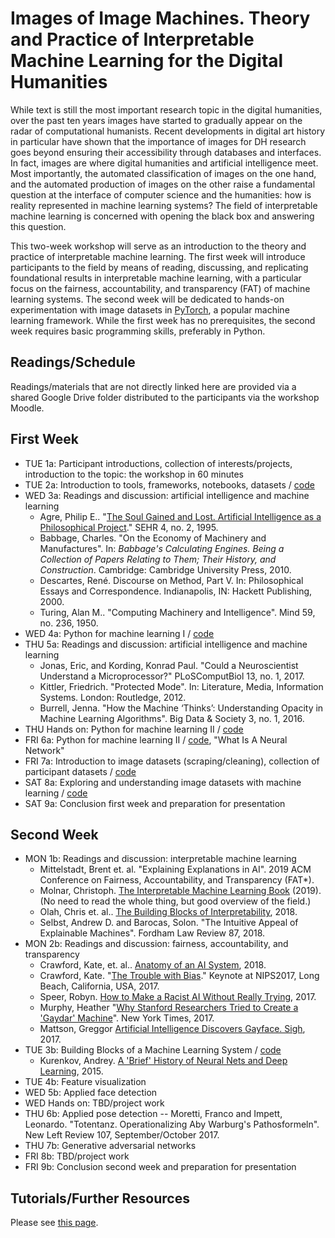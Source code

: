 # Images of Image Machines. Theory and Practice of Interpretable Machine Learning for the Digital Humanities

While text is still the most important research topic in the digital humanities, over the past ten years images have started to gradually appear on the radar of computational humanists. Recent developments in digital art history in particular have shown that the importance of images for DH research goes beyond ensuring their accessibility through databases and interfaces. In fact, images are where digital humanities and artificial intelligence meet. Most importantly, the automated classification of images on the one hand, and the automated production of images on the other raise a fundamental question at the interface of computer science and the humanities: how is reality represented in machine learning systems? The field of interpretable machine learning is concerned with opening the black box and answering this question.

This two-week workshop will serve as an introduction to the theory and practice of interpretable machine learning. The first week will introduce participants to the field by means of reading, discussing, and replicating foundational results in interpretable machine learning, with a particular focus on the fairness, accountability, and transparency (FAT) of machine learning systems. The second week will be dedicated to hands-on experimentation with image datasets in [PyTorch](https://pytorch.org/), a popular machine learning framework. While the first week has no prerequisites, the second week requires basic programming skills, preferably in Python. 

## Readings/Schedule

Readings/materials that are not directly linked here are provided via a shared Google Drive folder distributed to the participants via the workshop Moodle.

## First Week

- TUE 1a: Participant introductions, collection of interests/projects, introduction to the topic: the workshop in 60 minutes
- TUE 2a: Introduction to tools, frameworks, notebooks, datasets / [code](https://github.com/zentralwerkstatt/ESU2019/blob/master/A2_Setup.ipynb)
- WED 3a: Readings and discussion: artificial intelligence and machine learning
  - Agre, Philip E.. "[The Soul Gained and Lost. Artificial Intelligence as a Philosophical Project](https://web.stanford.edu/group/SHR/4-2/text/agre.html)." SEHR 4, no. 2, 1995.
  - Babbage, Charles. "On the Economy of Machinery and Manufactures". In: *Babbage's Calculating Engines. Being a Collection of Papers Relating to Them; Their History, and Construction*. Cambridge: Cambridge University Press, 2010.
  - Descartes, René. Discourse on Method, Part V. In: Philosophical Essays and Correspondence. Indianapolis, IN: Hackett Publishing, 2000.
  - Turing, Alan M.. "Computing Machinery and Intelligence". Mind 59, no. 236, 1950.
- WED 4a: Python for machine learning I / [code](https://github.com/zentralwerkstatt/ESU2019/blob/master/A5_Python_1.ipynb)
- THU 5a: Readings and discussion: artificial intelligence and machine learning
  - Jonas, Eric, and Kording, Konrad Paul. "Could a Neuroscientist Understand a Microprocessor?" PLoSComputBiol 13, no. 1, 2017.
  - Kittler, Friedrich. "Protected Mode". In: Literature, Media, Information Systems. London: Routledge, 2012.
  - Burrell, Jenna. "How the Machine ‘Thinks’: Understanding Opacity in Machine Learning Algorithms". Big Data & Society 3, no. 1, 2016.
- THU Hands on: Python for machine learning II  / [code](https://github.com/zentralwerkstatt/ESU2019/blob/master/A6_Python_2.ipynb)
- FRI 6a: Python for machine learning II  / [code](https://github.com/zentralwerkstatt/ESU2019/blob/master/A6_Python_2.ipynb), "What Is A Neural Network"
- FRI 7a:  Introduction to image datasets (scraping/cleaning), collection of participant datasets  / [code](https://github.com/zentralwerkstatt/ESU2019/blob/master/A7_Dataset_Collection.ipynb)
- SAT 8a: Exploring and understanding image datasets with machine learning  / [code](https://github.com/zentralwerkstatt/ESU2019/blob/master/A8_Dataset_Exploration.ipynb)
- SAT 9a: Conclusion first week and preparation for presentation

## Second Week

- MON 1b: Readings and discussion: interpretable machine learning
  - Mittelstadt, Brent  et. al. "Explaining Explanations in AI". 2019 ACM Conference on Fairness, Accountability, and Transparency (FAT*).
  - Molnar, Christoph. [The Interpretable Machine Learning Book](https://christophm.github.io/interpretable-ml-book/) (2019). (No need to read the whole thing, but good overview of the field.)
  - Olah, Chris et. al.. [The Building Blocks of Interpretability](https://distill.pub/2018/building-blocks/), 2018.
  - Selbst, Andrew D. and Barocas, Solon. "The Intuitive Appeal of Explainable Machines". Fordham Law Review 87, 2018.
- MON 2b: Readings and discussion: fairness, accountability, and transparency
  - Crawford, Kate, et. al.. [Anatomy of an AI System]( https://anatomyof.ai), 2018.
  - Crawford, Kate. "[The Trouble with Bias](https://www.youtube.com/watch?v=fMym_BKWQzk&t=698s)." Keynote at NIPS2017, Long Beach, California, USA, 2017.
  - Speer, Robyn. [How to Make a Racist AI Without Really Trying](https://blog.conceptnet.io/posts/2017/how-to-make-a-racist-ai-without-really-trying/), 2017.
  - Murphy, Heather "[Why Stanford Researchers Tried to Create a 'Gaydar' Machine](https://www.nytimes.com/2017/10/09/science/stanford-sexual-orientation-study.html)". New York Times, 2017.
  - Mattson, Greggor [Artificial Intelligence Discovers Gayface. Sigh](https://greggormattson.com/2017/09/09/artificial-intelligence-discovers-gayface/), 2017.
- TUE 3b: Building Blocks of a Machine Learning System  / [code](https://github.com/zentralwerkstatt/ESU2019/blob/master/B3_MNIST.ipynb)
  - Kurenkov, Andrey. [A 'Brief' History of Neural Nets and Deep Learning](http://www.andreykurenkov.com/writing/ai/a-brief-history-of-neural-nets-and-deep-learning/), 2015.
- TUE 4b: Feature visualization
- WED 5b: Applied face detection
- WED Hands on: TBD/project work
- THU 6b: Applied pose detection
-- Moretti, Franco and Impett, Leonardo. "Totentanz. Operationalizing Aby Warburg's Pathosformeln". New Left Review 107, September/October 2017.
- THU 7b: Generative adversarial networks
- FRI 8b: TBD/project work
- FRI 9b: Conclusion second week and preparation for presentation

## Tutorials/Further Resources

Please see [this page](https://github.com/zentralwerkstatt/teaching/blob/master/more.md).








